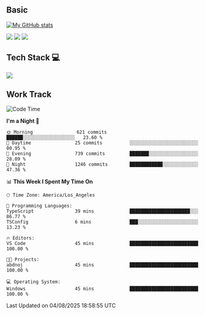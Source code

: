 ## Basic
 
[![My GitHub stats](https://github-readme-stats.vercel.app/api?username=Zzhihon&show_icons=true&theme=purple)](https://github.com/Zzhihon)
 
 [![](https://img.shields.io/badge/website-4493f8?style=for-the-badge&logo=About.me&logoColor=purple)](https://tatakal.com/)
 [![](https://img.shields.io/badge/RSS-4493f8?style=for-the-badge&logo=rss&logoColor=purple)](https://tatakal.com/feed/)
 [![](https://img.shields.io/badge/Email-4493f8?style=for-the-badge&logo=gmail&logoColor=purple)](mailto:bt1q@tatakal.com)

## Tech Stack 💻

<a href="https://skillicons.dev">
  <img src="https://skillicons.dev/icons?i=py,html,css,javascript,bash,java,vue,go,nodejs,cpp" />
</a>

</br>

## Work Track

<!--START_SECTION:waka-->
![Code Time](http://img.shields.io/badge/Code%20Time-435%20hrs%2046%20mins-blue)

**I'm a Night 🦉** 

```text
🌞 Morning                621 commits         ██████░░░░░░░░░░░░░░░░░░░   23.60 % 
🌆 Daytime                25 commits          ░░░░░░░░░░░░░░░░░░░░░░░░░   00.95 % 
🌃 Evening                739 commits         ███████░░░░░░░░░░░░░░░░░░   28.09 % 
🌙 Night                  1246 commits        ████████████░░░░░░░░░░░░░   47.36 % 
```


📊 **This Week I Spent My Time On** 

```text
🕑︎ Time Zone: America/Los_Angeles

💬 Programming Languages: 
TypeScript               39 mins             ██████████████████████░░░   86.77 % 
TSConfig                 6 mins              ███░░░░░░░░░░░░░░░░░░░░░░   13.23 % 

🔥 Editors: 
VS Code                  45 mins             █████████████████████████   100.00 % 

🐱‍💻 Projects: 
abdnoj                   45 mins             █████████████████████████   100.00 % 

💻 Operating System: 
Windows                  45 mins             █████████████████████████   100.00 % 
```


 Last Updated on 04/08/2025 18:58:55 UTC
<!--END_SECTION:waka-->
